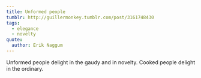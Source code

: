 ```yaml
---
title: Unformed people
tumblr: http://guillermonkey.tumblr.com/post/3161748430
tags:
  - elegance
  - novelty
quote:
  author: Erik Naggum
---
```


Unformed people delight in the gaudy and in novelty. Cooked people delight in the ordinary.
